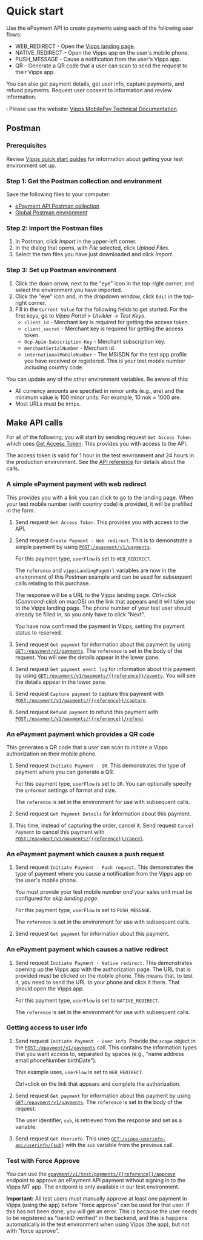 <!-- START_METADATA
---
title: Quick start
sidebar_position: 10
draft: true
---
END_METADATA -->

# Quick start

Use the ePayment API to create payments using each of the following user flows:

* WEB_REDIRECT - Open the [Vipps landing page](https://vippsas.github.io/vipps-developer-docs/docs/vipps-developers/common-topics/vipps-landing-page).
* NATIVE_REDIRECT - Open the Vipps app on the user's mobile phone.
* PUSH_MESSAGE - Cause a notification from the user's Vipps app.
* QR - Generate a QR code that a user can scan to send the request to their Vipps app.

You can also get payment details, get user info, capture payments, and refund payments.
Request user consent to information and review information.

<!-- START_COMMENT -->

ℹ️ Please use the website:
[Vipps MobilePay Technical Documentation](https://vippsas.github.io/vipps-developer-docs/).

<!-- END_COMMENT -->

## Postman

### Prerequisites

Review
[Vipps quick start guides](https://vippsas.github.io/vipps-developer-docs/docs/vipps-developers/quick-start-guides) for information about getting your test environment set up.

### Step 1: Get the Postman collection and environment

Save the following files to your computer:

* [ePayment API Postman collection](tools/vipps-epayment-api-postman-collection.json)
* [Global Postman environment](https://raw.githubusercontent.com/vippsas/vipps-developers/master/tools/vipps-api-global-postman-environment.json)

### Step 2: Import the Postman files

1. In Postman, click *Import* in the upper-left corner.
1. In the dialog that opens, with *File* selected, click *Upload Files*.
1. Select the two files you have just downloaded and click *Import*.

### Step 3: Set up Postman environment

1. Click the down arrow, next to the "eye" icon in the top-right corner, and select the environment you have imported.
2. Click the "eye" icon and, in the dropdown window, click `Edit` in the top-right corner.
3. Fill in the `Current Value` for the following fields to get started.
   For the first keys, go to *Vipps Portal* > *Utvikler* ->  *Test Keys*.
   * `client_id` - Merchant key is required for getting the access token.
   * `client_secret` - Merchant key is required for getting the access token.
   * `Ocp-Apim-Subscription-Key` - Merchant subscription key.
   * `merchantSerialNumber` - Merchant id.
   * `internationalMobileNumber` - The MSISDN for the test app profile you have received or registered. This is your test mobile number *including* country code.

You can update any of the other environment variables. Be aware of this:

* All currency amounts are specified in minor units (e.g., øre) and the minimum value is 100 minor units. For example, 10 nok = 1000 øre.
* Most URLs must be `https`.

## Make API calls

For all of the following, you will start by sending request `Get Access Token` which uses
[Get Access Token][access-token-endpoint].
This provides you with access to the API.

The access token is valid for 1 hour in the test environment
and 24 hours in the production environment.
See the
[API reference][epayment-api-reference-url]
for details about the calls.

### A simple ePayment payment with web redirect

This provides you with a link you can click to go to the landing page. When your test mobile number (with country code)
is provided, it will be prefilled in the form.

1. Send request `Get Access Token`. This provides you with access to the API.

1. Send request `Create Payment - Web redirect`. This is to demonstrate a simple payment by using
   [`POST:/epayment/v1/payments`][create-payment-endpoint].

   For this payment type, `userFlow` is set to `WEB_REDIRECT`.

   The `reference` and `vippsLandingPageUrl` variables are now in the environment
   of this Postman example and can be used for subsequent calls relating to this purchase.

   The response will be a URL to the Vipps landing page.
   *Ctrl+click* (*Command-click* on macOS) on the link that appears and it will take
   you to the Vipps landing page.
   The phone number of your test user should already be filled in, so you only have to click "Next".

   You have now confirmed the payment in Vipps, setting the payment status to reserved.

1. Send request `Get payment` for information about this payment by using
   [`GET:/epayment/v1/payments`][get-payment-endpoint].
   The `reference` is set in the body of the request. You will see the details appear in the lower pane.

1. Send request `Get payment event log` for information about this payment by using
   [`GET:/epayment/v1/payments/{{reference}}/events`][get-payment-event-log-endpoint].
   You will see the details appear in the lower pane.

1. Send request `Capture payment` to capture this payment with
   [`POST:/epayment/v1/payments/{{reference}}/capture`][capture-payment-endpoint].

1. Send request `Refund payment` to refund this payment with
   [`POST:/epayment/v1/payments/{{reference}}/refund`][refund-payment-endpoint].

### An ePayment payment which provides a QR code

This generates a QR code that a user can scan to initiate a Vipps authorization on their mobile phone.

1. Send request `Initiate Payment - QR`. This demonstrates the type
   of payment where you can generate a QR.

   For this payment type, `userFlow` is set to `QR`.
   You can optionally specify the `qrFormat` settings of format and size.

   The `reference` is set in the environment for use with subsequent calls.

2. Send request `Get Payment Details` for information about this payment.

3. This time, instead of capturing the order, cancel it. Send request `Cancel Payment`
   to cancel this payment with
   [`POST:/epayment/v1/payments/{{reference}}/cancel`][cancel-payment-endpoint].

### An ePayment payment which causes a push request

1. Send request `Initiate Payment - Push request`. This demonstrates the type
   of payment where you cause a notification from the Vipps app on the user's mobile phone.

   You must provide your test mobile number *and*
   your sales unit must be configured for *skip landing page*.

   For this payment type, `userFlow` is set to `PUSH_MESSAGE`.

   The `reference` is set in the environment for use with subsequent calls.

1. Send request `Get payment` for information about this payment.

### An ePayment payment which causes a native redirect

1. Send request `Initiate Payment - Native redirect`. This demonstrates opening up the
   Vipps app with the authorization page. The URL that is provided must be clicked on the mobile phone.
   This means that, to test it, you need to send the URL to your phone and click it there.
   That should open the Vipps app.

   For this payment type, `userFlow` is set to `NATIVE_REDIRECT`.

   The `reference` is set in the environment for use with subsequent calls.


### Getting access to user info

1. Send request `Initiate Payment - User info`. Provide the `scope` object in the
   [`POST:/epayment/v1/payments`][create-payment-endpoint]
   call. This contains the information types that you want access to, separated
   by spaces (e.g., "name address email phoneNumber birthDate").

   This example uses, `userFlow` is set to `WEB_REDIRECT`.

   Ctrl+click on the link that appears and complete the authorization.

1. Send request `Get payment` for information about this payment by using
   [`GET:/epayment/v1/payments`][get-payment-endpoint].
   The `reference` is set in the body of the request.

   The user identifier, `sub`, is retrieved from the response and set as a variable.

1. Send request `Get Userinfo`. This uses
   [`GET:/vipps-userinfo-api/userinfo/{sub}`][get-user-info-endpoint]
   with the `sub` variable from the previous call.


### Test with Force Approve

You can use the
[`epayment/v1/test/payments/{{reference}}/approve`][force-approve-endpoint]
endpoint
to approve an ePayment API payment without signing in to the Vipps MT app.
The endpoint is only available in our test environment.

**Important:** All test users must manually approve at least one payment in
Vipps (using the app) before "force approve" can be used for that user.
If this has not been done, you will get an error.
This is because the user needs to be registered as
"bankID verified" in the backend, and this is happens automatically in
the test environment when using Vipps (the app), but not with "force approve".



[epayment-api-reference-url]: https://vippsas.github.io/vipps-developer-docs/api/epayment
[create-payment-endpoint]: https://vippsas.github.io/vipps-developer-docs/api/epayment#tag/CreatePayments/operation/createPayment
[get-payment-endpoint]: https://vippsas.github.io/vipps-developer-docs/api/epayment#tag/QueryPayments/operation/getPayment
[get-payment-event-log-endpoint]: https://vippsas.github.io/vipps-developer-docs/api/epayment#tag/QueryPayments/operation/getPaymentEventLog
[cancel-payment-endpoint]: https://vippsas.github.io/vipps-developer-docs/api/epayment#tag/AdjustPayments/operation/cancelPayment
[capture-payment-endpoint]: https://vippsas.github.io/vipps-developer-docs/api/epayment#tag/AdjustPayments/operation/capturePayment
[refund-payment-endpoint]: https://vippsas.github.io/vipps-developer-docs/api/epayment#tag/AdjustPayments/operation/refundPayment
[adjust-authorization-endpoint]: https://vippsas.github.io/vipps-developer-docs/api/epayment#tag/AdjustPayments/operation/adjustAuthorization
[force-approve-endpoint]: https://vippsas.github.io/vipps-developer-docs/api/epayment#tag/ForceApprove/operation/forceApprove
[get-user-info-endpoint]: https://vippsas.github.io/vipps-developer-docs/api/userinfo#operation/getUserinfo
[access-token-endpoint]: https://vippsas.github.io/vipps-developer-docs/api/access-token#tag/Authorization-Service/operation/fetchAuthorizationTokenUsingPost
[portal-url]: https://portal.vipps.no